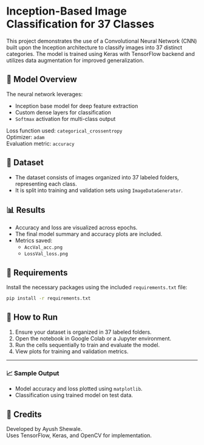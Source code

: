# Inception-Based Image Classification for 37 Classes

This project demonstrates the use of a Convolutional Neural Network (CNN) built upon the Inception architecture to classify images into 37 distinct categories. The model is trained using Keras with TensorFlow backend and utilizes data augmentation for improved generalization.

## 🧠 Model Overview

The neural network leverages:
- Inception base model for deep feature extraction
- Custom dense layers for classification
- `Softmax` activation for multi-class output

Loss function used: `categorical_crossentropy`  
Optimizer: `adam`  
Evaluation metric: `accuracy`

## 📁 Dataset

- The dataset consists of images organized into 37 labeled folders, representing each class.
- It is split into training and validation sets using `ImageDataGenerator`.

## 📊 Results

- Accuracy and loss are visualized across epochs.
- The final model summary and accuracy plots are included.
- Metrics saved:
  - `AccVal_acc.png`
  - `LossVal_loss.png`

## 🧪 Requirements

Install the necessary packages using the included `requirements.txt` file:

```bash
pip install -r requirements.txt
```

## 🚀 How to Run

1. Ensure your dataset is organized in 37 labeled folders.
2. Open the notebook in Google Colab or a Jupyter environment.
3. Run the cells sequentially to train and evaluate the model.
4. View plots for training and validation metrics.

---

### 📈 Sample Output

- Model accuracy and loss plotted using `matplotlib`.
- Classification using trained model on test data.

## 🤝 Credits

Developed by Ayush Shewale.  
Uses TensorFlow, Keras, and OpenCV for implementation.
